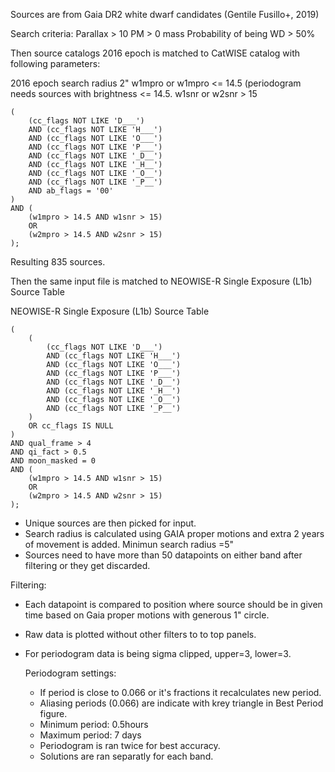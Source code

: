 Sources are from Gaia DR2 white dwarf candidates (Gentile Fusillo+, 2019)

Search criteria:
Parallax > 10
PM > 0 mass
Probability of being WD > 50%

Then source catalogs 2016 epoch is matched to CatWISE catalog with following parameters:

2016 epoch search radius 2"
w1mpro or w1mpro <= 14.5 (periodogram needs sources with brightness <= 14.5.
w1snr or w2snr > 15

    (
        (cc_flags NOT LIKE 'D___') 
        AND (cc_flags NOT LIKE 'H___') 
        AND (cc_flags NOT LIKE 'O___') 
        AND (cc_flags NOT LIKE 'P___') 
        AND (cc_flags NOT LIKE '_D__') 
        AND (cc_flags NOT LIKE '_H__') 
        AND (cc_flags NOT LIKE '_O__') 
        AND (cc_flags NOT LIKE '_P__') 
        AND ab_flags = '00'
    )
    AND (
        (w1mpro > 14.5 AND w1snr > 15)
        OR 
        (w2mpro > 14.5 AND w2snr > 15)
    );


Resulting 835 sources.

Then the same input file is matched to NEOWISE-R Single Exposure (L1b) Source Table

NEOWISE-R Single Exposure (L1b) Source Table

    (
        (
            (cc_flags NOT LIKE 'D___') 
            AND (cc_flags NOT LIKE 'H___') 
            AND (cc_flags NOT LIKE 'O___') 
            AND (cc_flags NOT LIKE 'P___') 
            AND (cc_flags NOT LIKE '_D__') 
            AND (cc_flags NOT LIKE '_H__') 
            AND (cc_flags NOT LIKE '_O__') 
            AND (cc_flags NOT LIKE '_P__')
        )
        OR cc_flags IS NULL
    )
    AND qual_frame > 4
    AND qi_fact > 0.5
    AND moon_masked = 0
    AND (
        (w1mpro > 14.5 AND w1snr > 15)
        OR
        (w2mpro > 14.5 AND w2snr > 15)
    );

- Unique sources are then picked for input.
- Search radius is calculated using GAIA proper motions and extra 2 years of movement is added. Minimun search radius =5"
- Sources need to have more than 50 datapoints on either band after filtering or they get discarded.

Filtering:
- Each datapoint is compared to position where source should be in given time based on Gaia proper motions with generous 1" circle.
- Raw data is plotted without other filters to to top panels.
- For periodogram data is being sigma clipped, upper=3, lower=3.
  
  Periodogram settings:
  - If period is close to 0.066 or it's fractions it recalculates new period.
  - Aliasing periods (0.066) are indicate with krey triangle in Best Period figure.
  - Minimum period: 0.5hours
  - Maximum period: 7 days
  - Periodogram is ran twice for best accuracy.
  - Solutions are ran separatly for each band.
